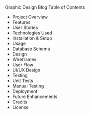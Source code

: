 Graphic Design Blog
Table of Contents

- Project Overview
- Features
- User Stories
- Technologies Used
- Installation & Setup
- Usage
- Database Schema
- Design
 - Wireframes
 - User Flow
 - UI/UX Design
- Testing
 - Unit Tests
 - Manual Testing
- Deployment
- Future Enhancements
- Credits
- License
